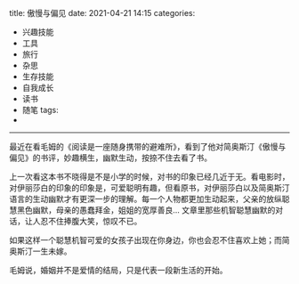 title: 傲慢与偏见
date: 2021-04-21 14:15
categories:
- 兴趣技能
- 工具
- 旅行
- 杂思
- 生存技能
- 自我成长
- 读书
- 随笔
tags:
- 
---

最近在看毛姆的《阅读是一座随身携带的避难所》，看到了他对简奥斯汀《傲慢与偏见》的书评，妙趣横生，幽默生动，按捺不住去看了书。

上一次看这本书不晓得是不是小学的时候，对书的印象已经几近于无。看电影时，对伊丽莎白的印象的印象是，可爱聪明有趣，但看原书，对伊丽莎白以及简奥斯汀语言的生动幽默才有更深一步的理解。每一个人物都更加生动起来，父亲的放纵聪慧黑色幽默，母亲的愚蠢拜金，姐姐的宽厚善良... 文章里那些机智聪慧幽默的对话，让人忍不住捧腹大笑，惊叹不已。

如果这样一个聪慧机智可爱的女孩子出现在你身边，你也会忍不住喜欢上她；而简奥斯汀一生未嫁。

毛姆说，婚姻并不是爱情的结局，只是代表一段新生活的开始。
